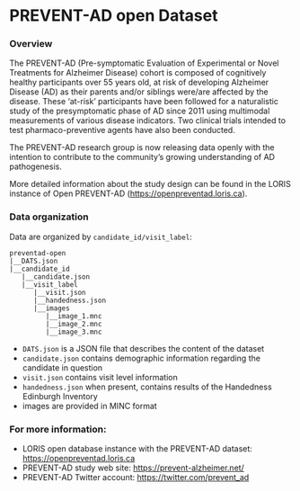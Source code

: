 # PREVENT-AD open Dataset

### Overview

The PREVENT-AD (Pre-symptomatic Evaluation of Experimental or Novel Treatments for Alzheimer Disease) cohort is composed of cognitively healthy participants over 55 years old, at risk of developing Alzheimer Disease (AD) as their parents and/or siblings were/are affected by the disease. These ‘at-risk’ participants have been followed for a naturalistic study of the presymptomatic phase of AD since 2011 using multimodal measurements of various disease indicators. Two clinical trials intended to test pharmaco-preventive agents have also been conducted.

The PREVENT-AD research group is now releasing data openly with the intention to contribute to the community’s growing understanding of AD pathogenesis.

More detailed information about the study design can be found in the LORIS instance of Open PREVENT-AD (https://openpreventad.loris.ca).

### Data organization

Data are organized by `candidate_id/visit_label`:

```
preventad-open
|__DATS.json
|__candidate_id
   |__candidate.json
   |__visit_label
      |__visit.json
      |__handedness.json
      |__images
         |__image_1.mnc
         |__image_2.mnc
         |__image_3.mnc
```

- `DATS.json` is a JSON file that describes the content of the dataset
- `candidate.json` contains demographic information regarding the candidate in question
- `visit.json` contains visit level information
- `handedness.json` when present, contains results of the Handedness Edinburgh Inventory
- images are provided in MINC format

### For more information: 

- LORIS open database instance with the PREVENT-AD dataset: https://openpreventad.loris.ca
- PREVENT-AD study web site: https://prevent-alzheimer.net/
- PREVENT-AD Twitter account: https://twitter.com/prevent_ad

